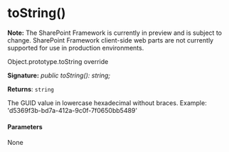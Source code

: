 # toString()
**Note:** The SharePoint Framework is currently in preview and is subject to change. SharePoint Framework client-side web parts are not currently supported for use in production environments.



Object.prototype.toString override

**Signature:** _public toString(): string;_

**Returns**: `string`



The GUID value in lowercase hexadecimal without braces. Example: 'd5369f3b-bd7a-412a-9c0f-7f0650bb5489'

#### Parameters
None


